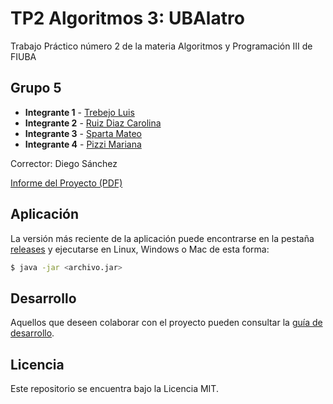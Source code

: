 # TP2 Algoritmos 3: UBAlatro

Trabajo Práctico número 2 de la materia Algoritmos y Programación III de FIUBA

## Grupo 5

* **Integrante 1** - [Trebejo Luis](https://github.com/luistrebejoIt)
* **Integrante 2** - [Ruiz Diaz Carolina](https://github.com/carruizdiaz1109)
* **Integrante 3** - [Sparta Mateo](https://github.com/mateoSparta)
* **Integrante 4** - [Pizzi Mariana](https://github.com/Mariana-Pizzi)

Corrector: Diego Sánchez

[Informe del Proyecto (PDF)](./Informe.pdf)

## Aplicación

La versión más reciente de la aplicación puede encontrarse en la pestaña [releases](https://github.com/fiuba/algo3_proyecto_base_tp2/releases/latest) y ejecutarse en Linux, Windows o Mac de esta forma:

```bash
$ java -jar <archivo.jar>
```

## Desarrollo

Aquellos que deseen colaborar con el proyecto pueden consultar la [guía de desarrollo](./docs/Desarrollo.md).

## Licencia

Este repositorio se encuentra bajo la Licencia MIT.
